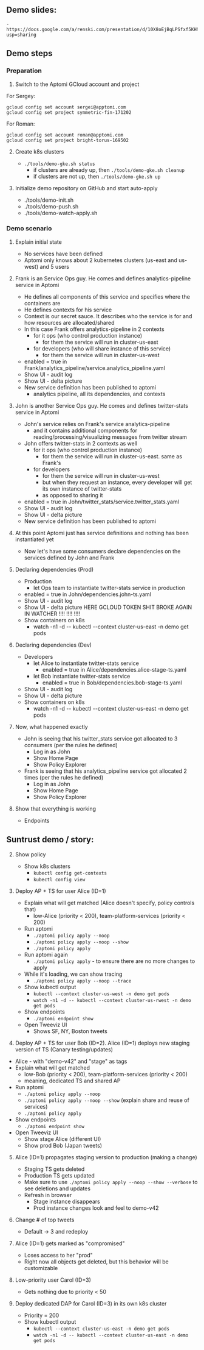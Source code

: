 ## Demo slides:
    - https://docs.google.com/a/renski.com/presentation/d/10X8oEjBqLPSfxf5KHhg8n_tBtYa7bAERHkZZiynjwyc/edit?usp=sharing

## Demo steps

### Preparation

1. Switch to the Aptomi GCloud account and project

For Sergey:
```shell
gcloud config set account sergei@apptomi.com
gcloud config set project symmetric-fin-171202
```

For Roman:
```shell
gcloud config set account roman@apptomi.com
gcloud config set project bright-torus-169502
```

2. Create k8s clusters
    - `./tools/demo-gke.sh status`
        - if clusters are already up, then `./tools/demo-gke.sh cleanup`
        - if clusters are not up, then `./tools/demo-gke.sh up`

3. Initialize demo repository on GitHub and start auto-apply
    - ./tools/demo-init.sh
    - ./tools/demo-push.sh
    - ./tools/demo-watch-apply.sh

### Demo scenario

1. Explain initial state
    - No services have been defined
    - Aptomi only knows about 2 kubernetes clusters (us-east and us-west) and 5 users

2. Frank is an Service Ops guy. He comes and defines analytics-pipeline service in Aptomi
    - He defines all components of this service and specifies where the containers are
    - He defines contexts for his service
    - Context is our secret sauce. It describes who the service is for and how resources are allocated/shared
    - In this case Frank offers analytics-pipeline in 2 contexts
      - for it ops (who control production instance)
          - for them the service will run in cluster-us-east
      - for developers (who will share instance of this service)
          - for them the service will run in cluster-us-west
    - enabled = true in Frank/analytics_pipeline/service.analytics_pipeline.yaml
    - Show UI - audit log
    - Show UI - delta picture
    - New service definition has been published to aptomi
        - analytics pipeline, all its dependencies, and contexts

3. John is another Service Ops guy. He comes and defines twitter-stats service in Aptomi
    - John's service relies on Frank's service analytics-pipeline
      - and it contains additional components for reading/processing/visualizing messages from twitter stream
    - John offers twitter-stats in 2 contexts as well
      - for it ops (who control production instance)
          - for them the service will run in cluster-us-east. same as Frank's
      - for developers
          - for them the service will run in cluster-us-west
          - but when they request an instance, every developer will get its own instance of twitter-stats
          - as opposed to sharing it
    - enabled = true in John/twitter_stats/service.twitter_stats.yaml
    - Show UI - audit log
    - Show UI - delta picture
    - New service definition has been published to aptomi

4. At this point Aptomi just has service definitions and nothing has been instantiated yet
    - Now let's have some consumers declare dependencies on the services defined by John and Frank

5. Declaring dependencies (Prod)
    - Production
        - let Ops team to instantiate twitter-stats service in production
    - enabled = true in John/dependencies.john-ts.yaml
    - Show UI - audit log
    - Show UI - delta picture
HERE GCLOUD TOKEN SHIT BROKE AGAIN IN WATCHER !!!! !!!! !!!!
    - Show containers on k8s
        - watch -n1 -d -- kubectl --context cluster-us-east -n demo get pods

6. Declaring dependencies (Dev)
    - Developers
        - let Alice to instantiate twitter-stats service
           - enabled = true in Alice/dependencies.alice-stage-ts.yaml
        - let Bob instantiate twitter-stats service
           - enabled = true in Bob/dependencies.bob-stage-ts.yaml
    - Show UI - audit log
    - Show UI - delta picture
    - Show containers on k8s
        - watch -n1 -d -- kubectl --context cluster-us-east -n demo get pods

7. Now, what happened exactly
    - John is seeing that his twitter_stats service got allocated to 3 consumers (per the rules he defined)
      - Log in as John
      - Show Home Page
      - Show Policy Explorer
    - Frank is seeing that his analytics_pipeline service got allocated 2 times (per the rules he defined)
      - Log in as John
      - Show Home Page
      - Show Policy Explorer

8. Show that everything is working
    - Endpoints


## Suntrust demo / story:

2. Show policy
   - Show k8s clusters
      - `kubectl config get-contexts`
      - `kubectl config view`

3. Deploy AP + TS for user Alice (ID=1)
   - Explain what will get matched (Alice doesn't specify, policy controls that)
     - low-Alice (priority < 200), team-platform-services (priority < 200)
   - Run aptomi
     - `./aptomi policy apply --noop`
     - `./aptomi policy apply --noop --show`
     - `./aptomi policy apply`
   - Run aptomi again
     - `./aptomi policy apply` - to ensure there are no more changes to apply
   - While it's loading, we can show tracing
     - `./aptomi policy apply --noop --trace`
   - Show kubectl output
     - `kubectl --context cluster-us-west -n demo get pods`
     - `watch -n1 -d -- kubectl --context cluster-us-rwest -n demo get pods`
   - Show endpoints
     - `./aptomi endpoint show`
   - Open Tweeviz UI
     - Shows SF, NY, Boston tweets

4. Deploy AP + TS for user Bob (ID=2). Alice (ID=1) deploys new staging version of TS (Canary testing/updates)
  - Alice - with "demo-v42" and "stage" as tags
  - Explain what will get matched
     - low-Bob (priority < 200), team-platform-services (priority < 200)
     - meaning, dedicated TS and shared AP
   - Run aptomi
     - `./aptomi policy apply --noop`
     - `./aptomi policy apply --noop --show` (explain share and reuse of services)
     - `./aptomi policy apply`
   - Show endpoints
     - `./aptomi endpoint show`
   - Open Tweeviz UI
     - Show stage Alice (different UI)
     - Show prod Bob (Japan tweets)

5. Alice (ID=1) propagates staging version to production (making a change)
   - Staging TS gets deleted
   - Production TS gets updated
   - Make sure to use `./aptomi policy apply --noop --show --verbose` to see deletions and updates
   - Refresh in browser
     - Stage instance disappears
     - Prod instance changes look and feel to demo-v42

6. Change # of top tweets
   - Default -> 3 and redeploy

7. Alice (ID=1) gets marked as "compromised"
   - Loses access to her "prod"
   - Right now all objects get deleted, but this behavior will be customizable

8. Low-priority user Carol (ID=3)
   - Gets nothing due to priority < 50

9. Deploy dedicated DAP for Carol (ID=3) in its own k8s cluster
   - Priority = 200
   - Show kubectl output
     - `kubectl --context cluster-us-east -n demo get pods`
     - `watch -n1 -d -- kubectl --context cluster-us-east -n demo get pods`
